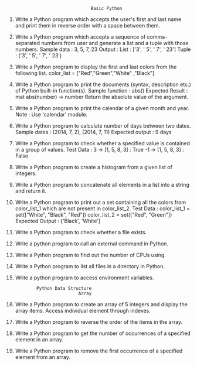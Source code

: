                                     Basic Python

1.  Write a Python program which accepts the user's first and last name and print them in
    reverse order with a space between them.

2.  Write a Python program which accepts a sequence of comma-separated numbers from user
    and generate a list and a tuple with those numbers.
    Sample data : 3, 5, 7, 23
    Output :
    List : ['3', ' 5', ' 7', ' 23']
    Tuple : ('3', ' 5', ' 7', ' 23')

3.  Write a Python program to display the first and last colors from the following list.
    color_list = ["Red","Green","White" ,"Black"]

4.  Write a Python program to print the documents (syntax, description etc.) of Python built-in
    function(s).
    Sample function : abs()
    Expected Result : mat
    abs(number) -> number
    Return the absolute value of the argument.
5.  Write a Python program to print the calendar of a given month and year.
    Note : Use 'calendar' module.

6.  Write a Python program to calculate number of days between two dates.
    Sample dates : (2014, 7, 2), (2014, 7, 11)
    Expected output : 9 days

7.  Write a Python program to check whether a specified value is contained in a group of values.
    Test Data :
    3 -> [1, 5, 8, 3] : True
    -1 -> [1, 5, 8, 3] : False

8.  Write a Python program to create a histogram from a given list of integers.

9.  Write a Python program to concatenate all elements in a list into a string and return it.

10. Write a Python program to print out a set containing all the colors from color_list_1 which
    are not present in color_list_2.
    Test Data :
    color_list_1 = set(["White", "Black", "Red"])
    color_list_2 = set(["Red", "Green"])
    Expected Output :
    {'Black', 'White'}

11. Write a Python program to check whether a file exists.

12. Write a python program to call an external command in Python.

13. Write a Python program to find out the number of CPUs using.

14. Write a Python program to list all files in a directory in Python.

15. Write a python program to access environment variables.


				Python Data Structure
                        	    Array

1. Write a Python program to create an array of 5 integers and display the array items.
    Access individual element through indexes.

2. Write a Python program to reverse the order of the items in the array.

3. Write a Python program to get the number of occurrences of a specified element in an
    array.

4. Write a Python program to remove the first occurrence of a specified element from an
    array.

